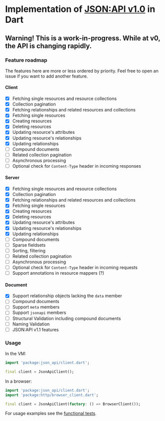# Implementation of [JSON:API v1.0](http://jsonapi.org) in Dart

## Warning! This is a work-in-progress. While at v0, the API is changing rapidly.

### Feature roadmap
The features here are more or less ordered by priority. Feel free to open an issue if you want to add another feature.

#### Client
- [x] Fetching single resources and resource collections
- [x] Collection pagination
- [x] Fetching relationships and related resources and collections
- [x] Fetching single resources
- [x] Creating resources
- [x] Deleting resources
- [x] Updating resource's attributes
- [x] Updating resource's relationships
- [x] Updating relationships
- [ ] Compound documents
- [ ] Related collection pagination
- [ ] Asynchronous processing 
- [ ] Optional check for `Content-Type` header in incoming responses 

#### Server
- [x] Fetching single resources and resource collections
- [x] Collection pagination
- [x] Fetching relationships and related resources and collections
- [x] Fetching single resources
- [x] Creating resources
- [x] Deleting resources
- [x] Updating resource's attributes
- [x] Updating resource's relationships
- [x] Updating relationships
- [ ] Compound documents
- [ ] Sparse fieldsets 
- [ ] Sorting, filtering
- [ ] Related collection pagination
- [ ] Asynchronous processing 
- [ ] Optional check for `Content-Type` header in incoming requests 
- [ ] Support annotations in resource mappers (?) 

#### Document
- [x] Support relationship objects lacking the `data` member
- [ ] Compound documents
- [ ] Support `meta` members
- [ ] Support `jsonapi` members
- [ ] Structural Validation including compound documents
- [ ] Naming Validation
- [ ] JSON:API v1.1 features

### Usage
In the VM:
```dart
import 'package:json_api/client.dart';

final client = JsonApiClient();
```

In a browser:
```dart
import 'package:json_api/client.dart';
import 'package:http/browser_client.dart';

final client = JsonApiClient(factory: () => BrowserClient());
```

For usage examples see the [functional tests](https://github.com/f3ath/json-api-dart/tree/master/test/functional).